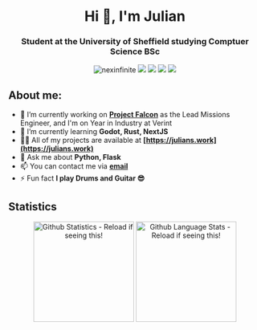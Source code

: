 <h1 align="center">Hi 👋, I'm Julian</h1>
<h3 align="center">Student at the University of Sheffield studying Comptuer Science BSc</h3>

<div align="center"> 
  <img src="https://komarev.com/ghpvc/?username=nexinfinite&label=Profile%20views&color=0e75b6&style=flat-square" alt="nexinfinite" /> 
  <a href="mailto:julianjones663@gmail.com" target="_blank"><img src="https://img.shields.io/badge/Gmail-D14836?style=flat-square&logo=gmail&logoColor=white" /></a>
  <a href="https://www.paypal.me/julianjones663" target="_blank"><img src="https://img.shields.io/badge/PayPal-00457C?style=flat-square&logo=paypal&logoColor=white" /></a>
  <a href="https://www.linkedin.com/in/julian-jones-b5bb66207" target="_blank"><img src="https://img.shields.io/badge/-Connect_with_me-blue?style=flat-square&logo=Linkedin&logoColor=white" /></a>
  <a href="https://www.leetcode.com/nexinfinite" target="_blank"><img src="https://img.shields.io/badge/LeetCode-000000?style=flat-square&logo=LeetCode&logoColor=#d16c06" /></a>
</div>

## About me:
- 🔭 I’m currently working on **[Project Falcon](https://www.projectfalcon.uk)** as the Lead Missions Engineer, and I'm on Year in Industry at Verint
- 🌱 I’m currently learning **Godot, Rust, NextJS**
- 👨‍💻 All of my projects are available at **[https://julians.work](https://julians.work)**
- 💬 Ask me about **Python, Flask**
- 📫 You can contact me via **[email](julianjones663+github@gmail.com)**
- ⚡ Fun fact **I play Drums and Guitar 😎**

## Statistics
<div align="center">
  <img height=200 src="https://github-readme-stats-neon-one-54.vercel.app/api?username=nexinfinite&show_icons=true&locale=en&theme=gruvbox&border_color=363636&rank_icon=github" alt="Github Statistics - Reload if seeing this!" />
  <img height=200 src="https://github-readme-stats-neon-one-54.vercel.app/api/top-langs/?username=nexinfinite&layout=donut&theme=gruvbox&hide=c,cmake,makefile&border_color=363636&rank_icon=github" alt="Github Language Stats - Reload if seeing this!" />
</div>

